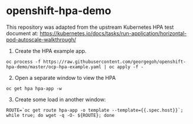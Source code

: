 # openshift-hpa-demo

This repository was adapted from the upstream Kubernetes HPA test document at:
https://kubernetes.io/docs/tasks/run-application/horizontal-pod-autoscale-walkthrough/

1. Create the HPA example app.

```oc process -f https://raw.githubusercontent.com/georgegoh/openshift-hpa-demo/master/ocp-hpa-example.yaml | oc apply -f -```

2. Open a separate window to view the HPA

```oc get hpa hpa-app -w```

3. Create some load in another window:

```ROUTE=`oc get route hpa-app -o template --template={{.spec.host}}`; while true; do wget -q -O- ${ROUTE}; done```
